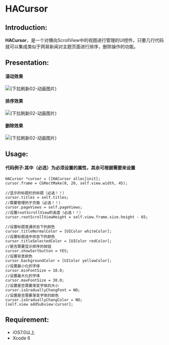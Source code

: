 # HACursor

## Introduction:
**HACursor**，是一个对横向ScrollView中的视图进行管理的UI控件。只要几行代码就可以集成类似于网易新闻对主题页面进行排序，删除操作的功能。
## Presentation:
#### 滚动效果
![(下拉刷新02-动画图片)](http://ww2.sinaimg.cn/bmiddle/96a577c4gw1eubkkqtxoeg20ad0j1n9b.gif)
#### 排序效果
![(下拉刷新02-动画图片)](http://ww4.sinaimg.cn/bmiddle/96a577c4gw1eubkkz6pz2g20ad0j1az2.gif)
#### 删除效果
![(下拉刷新02-动画图片)](http://ww2.sinaimg.cn/bmiddle/96a577c4gw1eubkl6e1akg20ad0j1e82.gif)

## Usage:
#### 代码例子:其中（必选）为必须设置的属性，其余可根据需要来设置

    HACursor *cursor = [[HACursor alloc]init];
    cursor.frame = CGRectMake(0, 20, self.view.width, 45);
    
    //显示的标题栏的标题（必选！！）
    cursor.titles = self.titles; 
    //需要管理的子页面（必选！！）
    cursor.pageViews = self.pageViews;
    //设置rootScrollView的高度（必选！！）
    cursor.rootScrollViewHeight = self.view.frame.size.height - 65;
    
    //设置标题普通状态下的颜色
    cursor.titleNormalColor = [UIColor whiteColor];
    //设置标题选中状态下的颜色
    cursor.titleSelectedColor = [UIColor redColor];
    //是否需要显示排序的按钮
    cursor.showSortbutton = YES;
    //设置背景颜色
    cursor.backgroundColor = [UIColor yellowColor];
    //设置最小化的字体
    cursor.minFontSize = 10.0;
    //设置最大化的字体
    cursor.maxFontSize = 30.0;
    //设置是否需要渐变字体的大小
    cursor.isGraduallyChangFont = NO;
    //设置是否需要渐变字体的颜色
    cursor.isGraduallyChangColor = NO;
    [self.view addSubview:cursor];
## Requirement:
* iOS7.0以上
* Xcode 6
